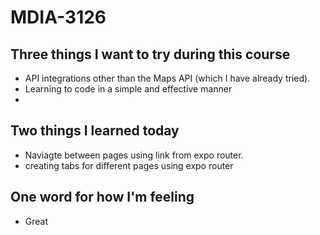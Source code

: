 # MDIA-3126

## Three things I want to try during this course 
- API integrations other than the Maps API (which I have already tried).
- Learning to code in a simple and effective manner
- 

## Two things I learned today
- Naviagte between pages using link from expo router.
- creating tabs for different pages using expo router

## One word for how I'm feeling
- Great

